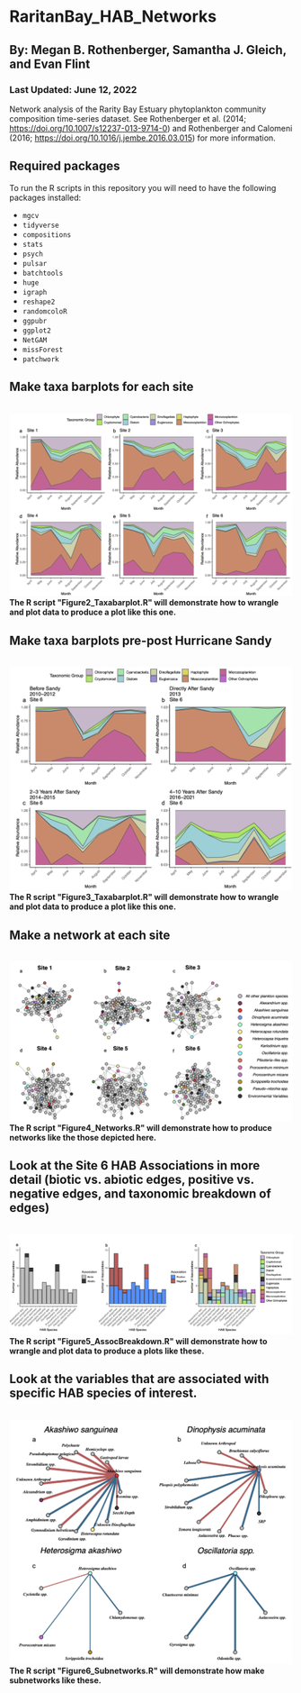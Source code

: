 # RaritanBay_HAB_Networks
## By: Megan B. Rothenberger, Samantha J. Gleich, and Evan Flint
### Last Updated: June 12, 2022
Network analysis of the Rarity Bay Estuary phytoplankton community composition time-series dataset. See Rothenberger et al. (2014; https://doi.org/10.1007/s12237-013-9714-0) and  Rothenberger and Calomeni (2016; https://doi.org/10.1016/j.jembe.2016.03.015) for more information.

## Required packages
To run the R scripts in this repository you will need to have the following packages installed: 
- `mgcv`
- `tidyverse`
- `compositions`
- `stats`
- `psych`
- `pulsar`
- `batchtools`
- `huge`
- `igraph`
- `reshape2`
- `randomcoloR`
- `ggpubr`
- `ggplot2`
- `NetGAM`
- `missForest`
- `patchwork`

## Make taxa barplots for each site
\
![](static/Figure2.png)\
**The R script "Figure2_Taxabarplot.R" will demonstrate how to wrangle and plot data to produce a plot like this one.** 


## Make taxa barplots pre-post Hurricane Sandy
\
![](static/Figure3.png)\
**The R script "Figure3_Taxabarplot.R" will demonstrate how to wrangle and plot data to produce a plot like this one.** 


## Make a network at each site
\
![](static/Figure4.png)\
**The R script "Figure4_Networks.R" will demonstrate how to produce networks like the those depicted here.**

## Look at the Site 6 HAB Associations in more detail (biotic vs. abiotic edges, positive vs. negative edges, and taxonomic breakdown of edges) 
\
![](static/Figure5.png)\
**The R script "Figure5_AssocBreakdown.R" will demonstrate how to wrangle and plot data to produce a plots like these.**

## Look at the variables that are associated with specific HAB species of interest.
\
![](static/Figure6.png)\
**The R script "Figure6_Subnetworks.R" will demonstrate how make subnetworks like these.**

